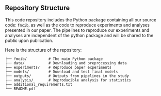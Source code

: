 ## Repository Structure

This code repository includes the Python package containing all our source code: `fmcib`, as well as the code to reproduce experiments and analyses presented in our paper. The pipelines to reproduce our experiments and analyses are independent of the python package and will be shared to the public upon publication.

Here is the structure of the repository:

```
├── fmcib/          # The main Python package
├── data/           # Downloading and preprocessing data
├── experiments/    # Reproduce paper experiments
├── models/         # Download and test final models
├── outputs/        # Outputs from pipelines in the study
├── analysis/       # Reproducible analysis for statistics
├── additional_requirements.txt
└── README.pdf
```